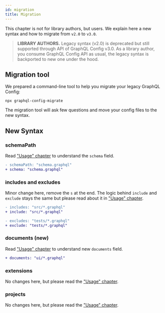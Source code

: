 ```yaml
---
id: migration
title: Migration
---
```


This chapter is not for library authors, but users. We explain here a new syntax and how to migrate from `v2.0` to `v3.0`.

> **LIBRARY AUTHORS.**
> Legacy syntax (v2.0) is deprecated but still supported through API of GraphQL Config v3.0. As a library author, you consume GraphQL Config API as usual, the legacy syntax is backported to new one under the hood.

## Migration tool

We prepared a command-line tool to help you migrate your legacy GraphQL Config:

    npx graphql-config-migrate

The migration tool will ask few questions and move your config files to the new syntax.

## New Syntax

### schemaPath

Read ["Usage" chapter](user-usage.md#schema) to understand the `schema` field.

```diff
- schemaPath: "schema.graphql"
+ schema: "schema.graphql"
```

### includes and excludes

Minor change here, remove the `s` at the end. The logic behind `include` and `exclude` stays the same but please read about it in ["Usage" chapter](./usage#include--exclude).

```diff
- includes: "src/*.graphql"
+ include: "src/*.graphql"
```

```diff
- excludes: "tests/*.graphql"
+ exclude: "tests/*.graphql"
```

### documents (new)

Read ["Usage" chapter](user-usage.md#documents) to understand new `documents` field.

```diff
+ documents: "ui/*.graphql"
```

### extensions

No changes here, but please read the ["Usage" chapter](user-usage.md#extensions).


### projects

No changes here, but please read the ["Usage" chapter](user-usage.md#projects).
